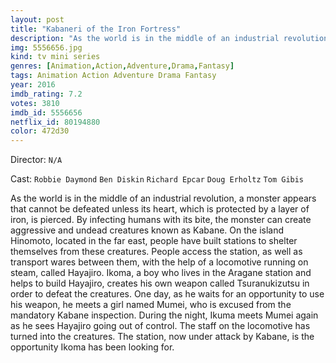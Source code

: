 ```yaml
---
layout: post
title: "Kabaneri of the Iron Fortress"
description: "As the world is in the middle of an industrial revolution, a monster appears that cannot be defeated unless its heart, which is protected by a layer of iron, is pierced. By infecting humans with its bite, the monster can create aggressive and undead creatures known as Kabane. On the island Hinomoto, located in the far east, people have built stations to shelter themselves from these creatures. People access the station, as well as transport wares between them, with the help of a locomotive running on steam, called Hayajiro. Ikoma,.."
img: 5556656.jpg
kind: tv mini series
genres: [Animation,Action,Adventure,Drama,Fantasy]
tags: Animation Action Adventure Drama Fantasy 
year: 2016
imdb_rating: 7.2
votes: 3810
imdb_id: 5556656
netflix_id: 80194880
color: 472d30
---
```

Director: `N/A`  

Cast: `Robbie Daymond` `Ben Diskin` `Richard Epcar` `Doug Erholtz` `Tom Gibis` 

As the world is in the middle of an industrial revolution, a monster appears that cannot be defeated unless its heart, which is protected by a layer of iron, is pierced. By infecting humans with its bite, the monster can create aggressive and undead creatures known as Kabane. On the island Hinomoto, located in the far east, people have built stations to shelter themselves from these creatures. People access the station, as well as transport wares between them, with the help of a locomotive running on steam, called Hayajiro. Ikoma, a boy who lives in the Aragane station and helps to build Hayajiro, creates his own weapon called Tsuranukizutsu in order to defeat the creatures. One day, as he waits for an opportunity to use his weapon, he meets a girl named Mumei, who is excused from the mandatory Kabane inspection. During the night, Ikuma meets Mumei again as he sees Hayajiro going out of control. The staff on the locomotive has turned into the creatures. The station, now under attack by Kabane, is the opportunity Ikoma has been looking for.